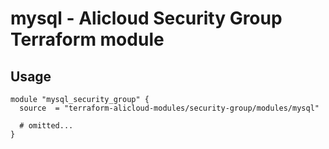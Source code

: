 # mysql - Alicloud Security Group Terraform module

## Usage

```hcl
module "mysql_security_group" {
  source  = "terraform-alicloud-modules/security-group/modules/mysql"

  # omitted...
}
```

<!-- BEGINNING OF PRE-COMMIT-TERRAFORM DOCS HOOK -->
<!-- END OF PRE-COMMIT-TERRAFORM DOCS HOOK -->
